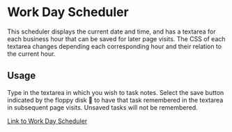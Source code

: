 # Work Day Scheduler

This scheduler displays the current date and time, and has a textarea for each business hour that can be saved for later page visits. The CSS of each textarea changes depending each corresponding hour and their relation to the current hour. 

## Usage

Type in the textarea in which you wish to task notes. Select the save button indicated by the floppy disk 💾 to have that task remembered in the textarea in subsequent page visits. Unsaved tasks will not be remembered.

[Link to Work Day Scheduler](https://eddiesteban.github.io/HW-05-Day-Planner/)